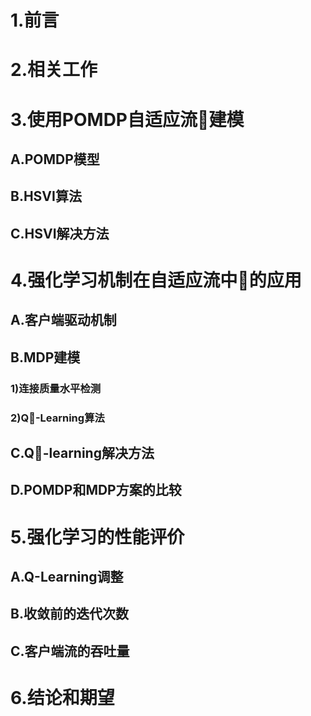 # 1.前言 #

# 2.相关工作 #

# 3.使用POMDP自适应流建模 #

## A.POMDP模型 #
## B.HSVI算法 #
## C.HSVI解决方法 #

# 4.强化学习机制在自适应流中的应用 #

## A.客户端驱动机制 #
## B.MDP建模 #

### 1)连接质量水平检测
### 2)Q-Learning算法

## C.Q-learning解决方法 #
## D.POMDP和MDP方案的比较 #

# 5.强化学习的性能评价 #

## A.Q-Learning调整 #
## B.收敛前的迭代次数 #
## C.客户端流的吞吐量 #

# 6.结论和期望 #


